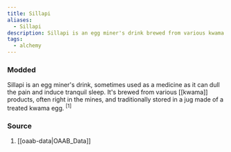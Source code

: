 ```yaml
---
title: Sillapi
aliases:
  - Sillapi
description: Sillapi is an egg miner's drink brewed from various kwama products.
tags:
  - alchemy
---
```

### Modded
Sillapi is an egg miner's drink, sometimes used as a medicine as it can dull the pain and induce tranquil sleep. It's brewed from various [[kwama]] products, often right in the mines, and traditionally stored in a jug made of a treated kwama egg. <sup>[1]</sup>
### Source
1. [[oaab-data|OAAB_Data]]
